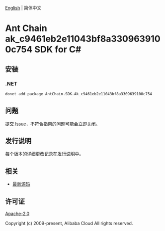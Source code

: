 [English](README.md) | 简体中文

# Ant Chain ak_c9461eb2e11043bf8a3309639100c754 SDK for C#

## 安装

### .NET

```bash
donet add package AntChain.SDK.Ak_c9461eb2e11043bf8a3309639100c754
```

## 问题

[提交 Issue](https://github.com/alipay/antchain-openapi-prod-sdk/issues/new)，不符合指南的问题可能会立即关闭。

## 发行说明

每个版本的详细更改记录在[发行说明](./ChangeLog.txt)中。

## 相关

* [最新源码](https://github.com/antchain-openapi-prod-sdk)

## 许可证

[Apache-2.0](http://www.apache.org/licenses/LICENSE-2.0)

Copyright (c) 2009-present, Alibaba Cloud All rights reserved.

